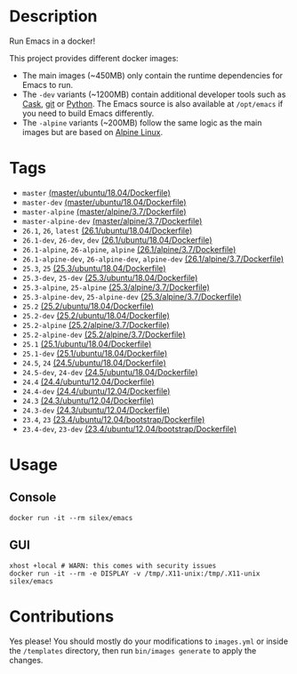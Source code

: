 # Description

Run Emacs in a docker!

This project provides different docker images:

- The main images (~450MB) only contain the runtime dependencies for Emacs to run.
- The `-dev` variants (~1200MB) contain additional developer tools such as [Cask](https://cask.readthedocs.io), [git](https://git-scm.com) or [Python](https://www.python.org).
  The Emacs source is also available at `/opt/emacs` if you need to build Emacs differently.
- The `-alpine` variants (~200MB) follow the same logic as the main images but are based on [Alpine Linux](https://alpinelinux.org).

# Tags

- `master` [(master/ubuntu/18.04/Dockerfile)](https://github.com/silex/docker-emacs/blob/master/master/ubuntu/18.04/Dockerfile)
- `master-dev` [(master/ubuntu/18.04/Dockerfile)](https://github.com/silex/docker-emacs/blob/master/master/ubuntu/18.04/Dockerfile)
- `master-alpine` [(master/alpine/3.7/Dockerfile)](https://github.com/silex/docker-emacs/blob/master/master/alpine/3.7/Dockerfile)
- `master-alpine-dev` [(master/alpine/3.7/Dockerfile)](https://github.com/silex/docker-emacs/blob/master/master/alpine/3.7/Dockerfile)
- `26.1`, `26`, `latest` [(26.1/ubuntu/18.04/Dockerfile)](https://github.com/silex/docker-emacs/blob/master/26.1/ubuntu/18.04/Dockerfile)
- `26.1-dev`, `26-dev`, `dev` [(26.1/ubuntu/18.04/Dockerfile)](https://github.com/silex/docker-emacs/blob/master/26.1/ubuntu/18.04/Dockerfile)
- `26.1-alpine`, `26-alpine`, `alpine` [(26.1/alpine/3.7/Dockerfile)](https://github.com/silex/docker-emacs/blob/master/26.1/alpine/3.7/Dockerfile)
- `26.1-alpine-dev`, `26-alpine-dev`, `alpine-dev` [(26.1/alpine/3.7/Dockerfile)](https://github.com/silex/docker-emacs/blob/master/26.1/alpine/3.7/Dockerfile)
- `25.3`, `25` [(25.3/ubuntu/18.04/Dockerfile)](https://github.com/silex/docker-emacs/blob/master/25.3/ubuntu/18.04/Dockerfile)
- `25.3-dev`, `25-dev` [(25.3/ubuntu/18.04/Dockerfile)](https://github.com/silex/docker-emacs/blob/master/25.3/ubuntu/18.04/Dockerfile)
- `25.3-alpine`, `25-alpine` [(25.3/alpine/3.7/Dockerfile)](https://github.com/silex/docker-emacs/blob/master/25.3/alpine/3.7/Dockerfile)
- `25.3-alpine-dev`, `25-alpine-dev` [(25.3/alpine/3.7/Dockerfile)](https://github.com/silex/docker-emacs/blob/master/25.3/alpine/3.7/Dockerfile)
- `25.2` [(25.2/ubuntu/18.04/Dockerfile)](https://github.com/silex/docker-emacs/blob/master/25.2/ubuntu/18.04/Dockerfile)
- `25.2-dev` [(25.2/ubuntu/18.04/Dockerfile)](https://github.com/silex/docker-emacs/blob/master/25.2/ubuntu/18.04/Dockerfile)
- `25.2-alpine` [(25.2/alpine/3.7/Dockerfile)](https://github.com/silex/docker-emacs/blob/master/25.2/alpine/3.7/Dockerfile)
- `25.2-alpine-dev` [(25.2/alpine/3.7/Dockerfile)](https://github.com/silex/docker-emacs/blob/master/25.2/alpine/3.7/Dockerfile)
- `25.1` [(25.1/ubuntu/18.04/Dockerfile)](https://github.com/silex/docker-emacs/blob/master/25.1/ubuntu/18.04/Dockerfile)
- `25.1-dev` [(25.1/ubuntu/18.04/Dockerfile)](https://github.com/silex/docker-emacs/blob/master/25.1/ubuntu/18.04/Dockerfile)
- `24.5`, `24` [(24.5/ubuntu/18.04/Dockerfile)](https://github.com/silex/docker-emacs/blob/master/24.5/ubuntu/18.04/Dockerfile)
- `24.5-dev`, `24-dev` [(24.5/ubuntu/18.04/Dockerfile)](https://github.com/silex/docker-emacs/blob/master/24.5/ubuntu/18.04/Dockerfile)
- `24.4` [(24.4/ubuntu/12.04/Dockerfile)](https://github.com/silex/docker-emacs/blob/master/24.4/ubuntu/12.04/Dockerfile)
- `24.4-dev` [(24.4/ubuntu/12.04/Dockerfile)](https://github.com/silex/docker-emacs/blob/master/24.4/ubuntu/12.04/Dockerfile)
- `24.3` [(24.3/ubuntu/12.04/Dockerfile)](https://github.com/silex/docker-emacs/blob/master/24.3/ubuntu/12.04/Dockerfile)
- `24.3-dev` [(24.3/ubuntu/12.04/Dockerfile)](https://github.com/silex/docker-emacs/blob/master/24.3/ubuntu/12.04/Dockerfile)
- `23.4`, `23` [(23.4/ubuntu/12.04/bootstrap/Dockerfile)](https://github.com/silex/docker-emacs/blob/master/23.4/ubuntu/12.04/bootstrap/Dockerfile)
- `23.4-dev`, `23-dev` [(23.4/ubuntu/12.04/bootstrap/Dockerfile)](https://github.com/silex/docker-emacs/blob/master/23.4/ubuntu/12.04/bootstrap/Dockerfile)

# Usage

## Console

``` shell
docker run -it --rm silex/emacs
```

## GUI

``` shell
xhost +local # WARN: this comes with security issues
docker run -it --rm -e DISPLAY -v /tmp/.X11-unix:/tmp/.X11-unix silex/emacs
```

# Contributions

Yes please! You should mostly do your modifications to `images.yml` or inside the `/templates` directory,
then run `bin/images generate` to apply the changes.
